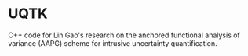 # UQTK

C++ code for Lin Gao's research on the anchored functional analysis of variance (AAPG) scheme for intrusive uncertainty quantification. 
